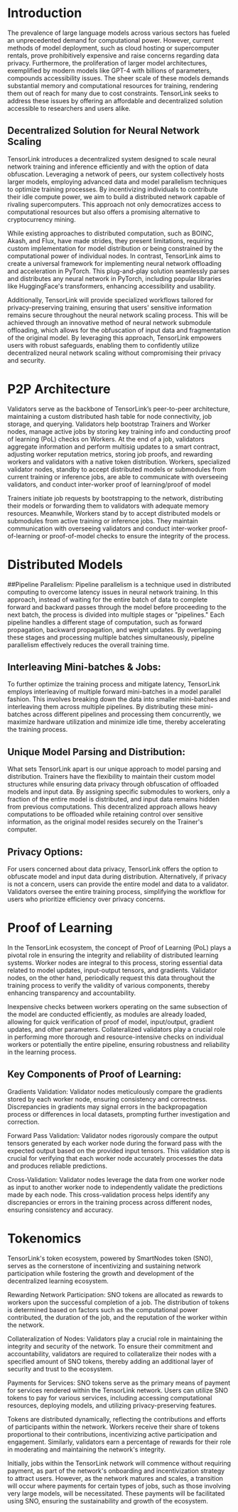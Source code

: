 # Introduction

The prevalence of large language models across various sectors has fueled an unprecedented demand for computational power. However, current methods of model deployment, such as cloud hosting or supercomputer rentals, prove prohibitively expensive and raise concerns regarding data privacy. Furthermore, the proliferation of larger model architectures, exemplified by modern models like GPT-4 with billions of parameters, compounds accessibility issues. The sheer scale of these models demands substantial memory and computational resources for training, rendering them out of reach for many due to cost constraints. TensorLink seeks to address these issues by offering an affordable and decentralized solution accessible to researchers and users alike. 



## Decentralized Solution for Neural Network Scaling

TensorLink introduces a decentralized system designed to scale neural network training and inference efficiently and with the option of data obfuscation. Leveraging a network of peers, our system collectively hosts larger models, employing advanced data and model parallelism techniques to optimize training processes. By incentivizing individuals to contribute their idle compute power, we aim to build a distributed network capable of rivaling supercomputers. This approach not only democratizes access to computational resources but also offers a promising alternative to cryptocurrency mining. 

While existing approaches to distributed computation, such as BOINC, Akash, and Flux, have made strides, they present limitations, requiring custom implementation for model distribution or being constrained by the computational power of individual nodes. In contrast, TensorLink aims to create a universal framework for implementing neural network offloading and acceleration in PyTorch. This plug-and-play solution seamlessly parses and distributes any neural network in PyTorch, including popular libraries like HuggingFace's transformers, enhancing accessibility and usability.

Additionally, TensorLink will provide specialized workflows tailored for privacy-preserving training, ensuring that users' sensitive information remains secure throughout the neural network scaling process. This will be achieved through an innovative method of neural network submodule offloading, which allows for the obfuscation of input data and fragmentation of the original model. By leveraging this approach, TensorLink empowers users with robust safeguards, enabling them to confidently utilize decentralized neural network scaling without compromising their privacy and security.





# P2P Architecture

Validators serve as the backbone of TensorLink’s peer-to-peer architecture, maintaining a custom distributed hash table for node connectivity, job storage, and querying. Validators help bootstrap Trainers and Worker nodes, manage active jobs by storing key training info and conducting proof of learning (PoL) checks on Workers. At the end of a job, validators aggregate information and perform multisig updates to a smart contract, adjusting worker reputation metrics, storing job proofs, and rewarding workers and validators with a native token distribution. Workers, specialized validator nodes, standby to accept distributed models or submodules from current training or inference jobs, are able to communicate with overseeing validators, and conduct inter-worker proof of learning/proof of model 

Trainers initiate job requests by bootstrapping to the network, distributing their models or forwarding them to validators with adequate memory resources. Meanwhile, Workers stand by to accept distributed models or submodules from active training or inference jobs. They maintain communication with overseeing validators and conduct inter-worker proof-of-learning or proof-of-model checks to ensure the integrity of the process.



# Distributed Models

##Pipeline Parallelism:
Pipeline parallelism is a technique used in distributed computing to overcome latency issues in neural network training. In this approach, instead of waiting for the entire batch of data to complete forward and backward passes through the model before proceeding to the next batch, the process is divided into multiple stages or "pipelines." Each pipeline handles a different stage of computation, such as forward propagation, backward propagation, and weight updates. By overlapping these stages and processing multiple batches simultaneously, pipeline parallelism effectively reduces the overall training time.

## Interleaving Mini-batches & Jobs:
To further optimize the training process and mitigate latency, TensorLink employs interleaving of multiple forward mini-batches in a model parallel fashion. This involves breaking down the data into smaller mini-batches and interleaving them across multiple pipelines. By distributing these mini-batches across different pipelines and processing them concurrently, we maximize hardware utilization and minimize idle time, thereby accelerating the training process.

## Unique Model Parsing and Distribution:
What sets TensorLink apart is our unique approach to model parsing and distribution. Trainers have the flexibility to maintain their custom model structures while ensuring data privacy through obfuscation of offloaded models and input data. By assigning specific submodules to workers, only a fraction of the entire model is distributed, and input data remains hidden from previous computations. This decentralized approach allows heavy computations to be offloaded while retaining control over sensitive information, as the original model resides securely on the Trainer's computer.

## Privacy Options:
For users concerned about data privacy, TensorLink offers the option to obfuscate model and input data during distribution. Alternatively, if privacy is not a concern, users can provide the entire model and data to a validator. Validators oversee the entire training process, simplifying the workflow for users who prioritize efficiency over privacy concerns.



# Proof of Learning

In the TensorLink ecosystem, the concept of Proof of Learning (PoL) plays a pivotal role in ensuring the integrity and reliability of distributed learning systems. Worker nodes are integral to this process, storing essential data related to model updates, input-output tensors, and gradients. Validator nodes, on the other hand, periodically request this data throughout the training process to verify the validity of various components, thereby enhancing transparency and accountability. 

Inexpensive checks between workers operating on the same subsection of the model are conducted efficiently, as modules are already loaded, allowing for quick verification of proof of model, input/output, gradient updates, and other parameters. Collateralized validators play a crucial role in performing more thorough and resource-intensive checks on individual workers or potentially the entire pipeline, ensuring robustness and reliability in the learning process.


## Key Components of Proof of Learning:

Gradients Validation: Validator nodes meticulously compare the gradients stored by each worker node, ensuring consistency and correctness. Discrepancies in gradients may signal errors in the backpropagation process or differences in local datasets, prompting further investigation and correction.

Forward Pass Validation: Validator nodes rigorously compare the output tensors generated by each worker node during the forward pass with the expected output based on the provided input tensors. This validation step is crucial for verifying that each worker node accurately processes the data and produces reliable predictions.

Cross-Validation: Validator nodes leverage the data from one worker node as input to another worker node to independently validate the predictions made by each node. This cross-validation process helps identify any discrepancies or errors in the training process across different nodes, ensuring consistency and accuracy.

# Tokenomics

TensorLink's token ecosystem, powered by SmartNodes token (SNO), serves as the cornerstone of incentivizing and sustaining network participation while fostering the growth and development of the decentralized learning ecosystem.

Rewarding Network Participation: SNO tokens are allocated as rewards to workers upon the successful completion of a job. The distribution of tokens is determined based on factors such as the computational power contributed, the duration of the job, and the reputation of the worker within the network.

Collateralization of Nodes: Validators play a crucial role in maintaining the integrity and security of the network. To ensure their commitment and accountability, validators are required to collateralize their nodes with a specified amount of SNO tokens, thereby adding an additional layer of security and trust to the ecosystem.

Payments for Services: SNO tokens serve as the primary means of payment for services rendered within the TensorLink network. Users can utilize SNO tokens to pay for various services, including accessing computational resources, deploying models, and utilizing privacy-preserving features.


Tokens are distributed dynamically, reflecting the contributions and efforts of participants within the network. Workers receive their share of tokens proportional to their contributions, incentivizing active participation and engagement. Similarly, validators earn a percentage of rewards for their role in moderating and maintaining the network's integrity.

Initially, jobs within the TensorLink network will commence without requiring payment, as part of the network's onboarding and incentivization strategy to attract users. However, as the network matures and scales, a transition will occur where payments for certain types of jobs, such as those involving very large models, will be necessitated. These payments will be facilitated using SNO, ensuring the sustainability and growth of the ecosystem.
